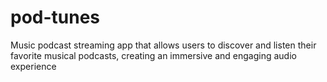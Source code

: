# pod-tunes
Music podcast streaming app that allows users to discover and listen their favorite musical podcasts, creating an immersive and engaging audio experience
